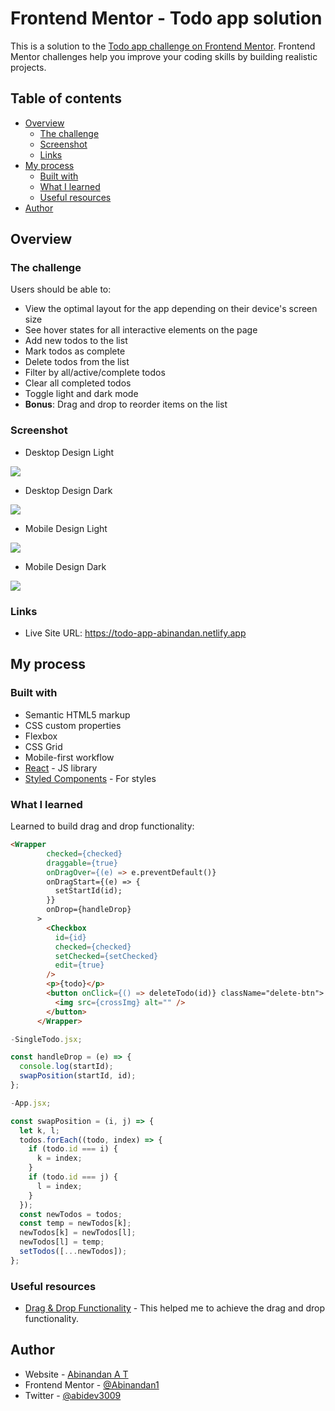 # Frontend Mentor - Todo app solution

This is a solution to the [Todo app challenge on Frontend Mentor](https://www.frontendmentor.io/challenges/todo-app-Su1_KokOW). Frontend Mentor challenges help you improve your coding skills by building realistic projects.

## Table of contents

- [Overview](#overview)
  - [The challenge](#the-challenge)
  - [Screenshot](#screenshot)
  - [Links](#links)
- [My process](#my-process)
  - [Built with](#built-with)
  - [What I learned](#what-i-learned)
  - [Useful resources](#useful-resources)
- [Author](#author)

## Overview

### The challenge

Users should be able to:

- View the optimal layout for the app depending on their device's screen size
- See hover states for all interactive elements on the page
- Add new todos to the list
- Mark todos as complete
- Delete todos from the list
- Filter by all/active/complete todos
- Clear all completed todos
- Toggle light and dark mode
- **Bonus**: Drag and drop to reorder items on the list

### Screenshot

- Desktop Design Light

![](/solution-images/abinandan-desktop-design-light.png)

- Desktop Design Dark

![](/solution-images/abinandan-desktop-design-dark.png)

- Mobile Design Light

![](/solution-images/abinandan-mobile-design-light.png)

- Mobile Design Dark

![](/solution-images/abinandan-mobile-design-dark.png)

### Links

- Live Site URL: https://todo-app-abinandan.netlify.app

## My process

### Built with

- Semantic HTML5 markup
- CSS custom properties
- Flexbox
- CSS Grid
- Mobile-first workflow
- [React](https://reactjs.org/) - JS library
- [Styled Components](https://styled-components.com/) - For styles

### What I learned

Learned to build drag and drop functionality:

```html
<Wrapper
        checked={checked}
        draggable={true}
        onDragOver={(e) => e.preventDefault()}
        onDragStart={(e) => {
          setStartId(id);
        }}
        onDrop={handleDrop}
      >
        <Checkbox
          id={id}
          checked={checked}
          setChecked={setChecked}
          edit={true}
        />
        <p>{todo}</p>
        <button onClick={() => deleteTodo(id)} className="delete-btn">
          <img src={crossImg} alt="" />
        </button>
      </Wrapper>
```

```js
-SingleTodo.jsx;

const handleDrop = (e) => {
  console.log(startId);
  swapPosition(startId, id);
};

-App.jsx;

const swapPosition = (i, j) => {
  let k, l;
  todos.forEach((todo, index) => {
    if (todo.id === i) {
      k = index;
    }
    if (todo.id === j) {
      l = index;
    }
  });
  const newTodos = todos;
  const temp = newTodos[k];
  newTodos[k] = newTodos[l];
  newTodos[l] = temp;
  setTodos([...newTodos]);
};
```

### Useful resources

- [Drag & Drop Functionality](https://dev.to/colinmcd01/drag-drop-re-ordering-using-html-and-react-974) - This helped me to achieve the drag and drop functionality.

## Author

- Website - [Abinandan A T](https://portfolio-abinandan.netlify.app/)
- Frontend Mentor - [@Abinandan1](https://www.frontendmentor.io/profile/Abinandan1)
- Twitter - [@abidev3009](https://www.twitter.com/abidev3009)
